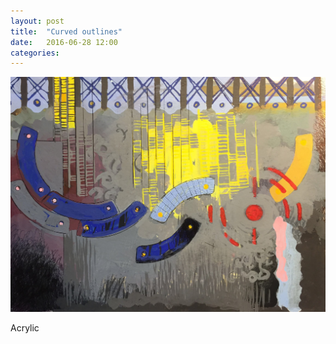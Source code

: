 ```yaml
---
layout: post
title:  "Curved outlines"
date:   2016-06-28 12:00
categories:
---
```


![Example Image](/assets/images/curve-abstract-2016.06.28.jpg "Curved outlines")

Acrylic
